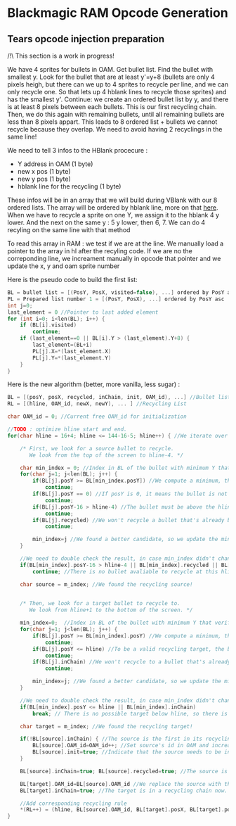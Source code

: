 # Blackmagic RAM Opcode Generation

## Tears opcode injection preparation

/!\ This section is a work in progress!

We have 4 sprites for bullets in OAM. 
Get bullet list. Find the bullet with smallest y.
Look for the bullet that are at least y'=y+8 (bullets are only 4 pixels heigh, but there can we up to 4 sprites to recycle per line, and we can only recycle one. So that lets up 4 hblank lines to recycle those sprites) and has the smallest y'.
Continue: we create an ordered bullet list by y, and there is at least 8 pixels between each bullets. This is our first recycling chain.
Then, we do this again with remaining bullets, until all remaining bullets are less than 8 pixels appart.
This leads to 8 ordered list + bullets we cannot recycle because they overlap. 
We need to avoid having 2 recyclings in the same line!

We need to tell 3 infos to the HBlank procecure :
- Y address in OAM  (1 byte)
- new x pos (1 byte)
- new y pos (1 byte)
- hblank line for the recycling (1 byte)

These infos will be in an array that we will build during VBlank with our 8 ordered lists.
The array will be ordered by hblank line, more on that [here](blackmagic.init.doc.md).
When we have to recycle a sprite on one Y, we assign it to the hblank 4 y lower. And the next on the same y : 5 y lower, then 6, 7. We can do 4 recyling on the same line with that method

To read this array in RAM : we test if we are at the line. We manually load a pointer to the array in hl after the recyling code. If we are no the correponding line, we increament manually in opcode that pointer and we update the x, y and oam sprite number 

Here is the pseudo code to build the first list:
~~~C
BL = bullet list = [(PosY, PosX, visited=false), ...] ordered by PosY asc
PL = Prepared list number 1 = [(PosY, PosX), ...] ordered by PosY asc
int j=0;
last_element = 0 //Pointer to last added element
for (int i=0; i<len(BL); i++) {
	if (BL[i].visited)
		continue;
	if (last_element==0 || BL[i].Y > (last_element).Y+8) {
		last_element=(BL+i)
		PL[j].X=*(last_element.X)
		PL[j].Y=*(last_element.Y)
	}
}
~~~

Here is the new algorithm (better, more vanilla, less sugar) :
~~~C
BL = [(posY, posX, recycled, inChain, init, OAM_id), ...] //Bullet list
RL = [(hline, OAM_id, newX, newY), ... ] //Recycling List

char OAM_id = 0; //Current free OAM_id for initialization

//TODO : optimize hline start and end. 
for(char hline = 16+4; hline <= 144-16-5; hline++) { //We iterate over all screen lines, and look what sprite to recycle at each line

	/* First, we look for a source bullet to recycle.
	   We look from the top of the screen to hline-4. */  

	char min_index = 0; //Index in BL of the bullet with minimum Y that verifies the following conditions:  
	for(char j=1; j<len(BL); j++) {
		if(BL[j].posY >= BL[min_index.posY]) //We compute a minimum, this tests if posY is lower than what we currently found
			continue;
		if(BL[j].posY == 0) //If posY is 0, it means the bullet is not used (out of screen)
			continue;
		if(BL[j].posY-16 > hline-4) //The bullet must be above the hline-4 to be able to start recycling it. The +16 offset is due to GB screen offset. 
			continue;
		if(BL[j].recycled) //We won't recycle a bullet that's already been recycled, it doesn't make sense. (Reminder: we're building a chain) 
			continue;  

		min_index=j //We found a better candidate, so we update the min index
	}  

	//We need to double check the result, in case min_index didn't change from default value (0)
	if(BL[min_index].posY-16 > hline-4 || BL[min_index].recycled || BL[min_index].posY == 0)
		continue; //There is no bullet avaliable to recycle at this hline  

	char source = m_index; //We found the recycling source! 

	
	/* Then, we look for a target bullet to recycle to. 
	   We look from hline+1 to the bottom of the screen. */

	min_index=0;  //Index in BL of the bullet with minimum Y that verifies those new conditions: 
	for(char j=1; j<len(BL); j++) {
		if(BL[j].posY >= BL[min_index].posY) //We compute a minimum, this tests if posY is lower than what we currently found
			continue;
		if(BL[j].posY <= hline) //To be a valid recycling target, the bullet must be after hline
			continue;
		if(BL[j].inChain) //We won't recycle to a bullet that's already in a chain, so that's already being taken care of
			continue;  

		min_index=j; //We found a better candidate, so we update the min index
	}

	//We need to double check the result, in case min_index didn't change from the default value (0)
	if(BL[min_index].posY <= hline || BL[min_index].inChain)
		break; // There is no possible target below hline, so there is no more recycling needed/possible. 

	char target = m_index; //We found the recycling target!

	if(!BL[source].inChain) { //The source is the first in its recycling chain, so we need to manually add it to OAM in VBlank, so we choose an id
		BL[source].OAM_id=OAM_id++; //Set source's id in OAM and increase the current id
		BL[source].init=true; //Indicate that the source needs to be initialized manually into OAM in VBlank
	}  

	BL[source].inChain=true; BL[source].recycled=true; //The source is now already recycled, and so is in a chain

	BL[target].OAM_id=BL[source].OAM_id //We replace the source with the target, so the target takes the id of the source
	BL[target].inChain=true; //The target is in a recycling chain now.

	//Add corresponding recycling rule
	*(RL++) = (hline, BL[source].OAM_id, BL[target].posX, BL[target].posY); //During hline, the source bullet's position will be set to the target bullet position
}
~~~
